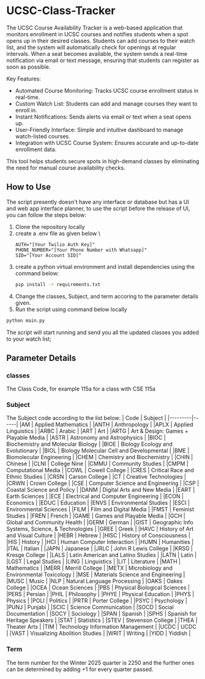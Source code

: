 ﻿# UCSC-Class-Tracker
The UCSC Course Availability Tracker is a web-based application that monitors enrollment in UCSC courses and notifies students when a spot opens up in their desired classes. Students can add courses to their watch list, and the system will automatically check for openings at regular intervals. When a seat becomes available, the system sends a real-time notification via email or text message, ensuring that students can register as soon as possible.

Key Features:
- Automated Course Monitoring: Tracks UCSC course enrollment status in real-time.
- Custom Watch List: Students can add and manage courses they want to enroll in.
- Instant Notifications: Sends alerts via email or text when a seat opens up.
- User-Friendly Interface: Simple and intuitive dashboard to manage watch-listed courses.
- Integration with UCSC Course System: Ensures accurate and up-to-date enrollment data.

This tool helps students secure spots in high-demand classes by eliminating the need for manual course availability checks.

## How to Use
The script presently doesn't have any interface or database but has a UI and web app interface planner, to use the script before the release of UI, you can follow the steps below:
1. Clone the repository locally
2. create a .env file as given below \
   ```
   AUTH="[Your Twilio Auth Key]"
   PHONE_NUMBER="[Your Phone Number with Whatsapp]"
   SID="[Your Account SID]"
   ```
3. create a python virtual environment and install dependencies using the command below:
   ```bash
   pip install -r requirements.txt
   ```
4. Change the classes, Subject, and term accoring to the parameter details given.
5. Run the script using command below locally
  ```bash
  python main.py
  ```

The script will start running and send you all the updated classes you added to your watch list;

## Parameter Details
### classes
 The Class Code, for example 115a for a class with CSE 115a
### Subject
The Subject code according to the list below:
| Code | Subject |
|---------|------|
|AM | Applied Mathematics |
|ANTH | Anthropology |
|APLX | Applied Linguistics |
|ARBC | Arabic |
|ART | Art |
|ARTG | Art & Design: Games + Playable Media |
|ASTR | Astronomy and Astrophysics |
|BIOC | Biochemistry and Molecular Biology |
|BIOE | Biology Ecology and Evolutionary |
|BIOL | Biology Molecular Cell and Developmental |
|BME | Biomolecular Engineering |
|CHEM | Chemistry and Biochemistry |
|CHIN | Chinese |
|CLNI | College Nine |
|CMMU | Community Studies |
|CMPM | Computational Media |
|COWL | Cowell College |
|CRES | Critical Race and Ethnic Studies |
|CRSN | Carson College |
|CT | Creative Technologies |
|CRWN | Crown College |
|CSE | Computer Science and Engineering |
|CSP | Coastal Science and Policy |
|DANM | Digital Arts and New Media |
|EART | Earth Sciences |
|ECE | Electrical and Computer Engineering |
|ECON | Economics |
|EDUC | Education |
|ENVS | Environmental Studies |
|ESCI | Environmental Sciences |
|FILM | Film and Digital Media |
|FMST | Feminist Studies |
|FREN | French |
|GAME | Games and Playable Media |
|GCH | Global and Community Health |
|GERM | German |
|GIST | Geographic Info Systems, Science, & Technologies |
|GREE | Greek |
|HAVC | History of Art and Visual Culture |
|HEBR | Hebrew |
|HISC | History of Consciousness |
|HIS | History |
|HCI | Human Computer Interaction |
|HUMN | Humanities |
|ITAL | Italian |
|JAPN | Japanese |
|JRLC | John R Lewis College |
|KRSG | Kresge College |
|LALS | Latin American and Latino Studies |
|LATN | Latin |
|LGST | Legal Studies |
|LING | Linguistics |
|LIT | Literature |
|MATH | Mathematics |
|MERR | Merrill College |
|METX | Microbiology and Environmental Toxicology |
|MSE | Materials Science and Engineering |
|MUSC | Music |
|NLP | Natural Language Processing |
|OAKS | Oakes College |
|OCEA | Ocean Sciences |
|PBS | Physical Biological Sciences |
|PERS | Persian |
|PHIL | Philosophy |
|PHYE | Physical Education |
|PHYS | Physics |
|POLI | Politics |
|PRTR | Porter College |
|PSYC | Psychology |
|PUNJ | Punjabi |
|SCIC | Science Communication |
|SOCD | Social Documentation |
|SOCY | Sociology |
|SPAN | Spanish |
|SPHS | Spanish for Heritage Speakers |
|STAT | Statistics |
|STEV | Stevenson College |
|THEA | Theater Arts |
|TIM | Technology Information Management |
|UCDC | UCDC |
|VAST | Visualizing Abolition Studies |
|WRIT | Writing |
|YIDD | Yiddish |

### Term
The term number for the Winter 2025 quarter is 2250 and the further ones can be determined by adding +1 for every quarter passed.
